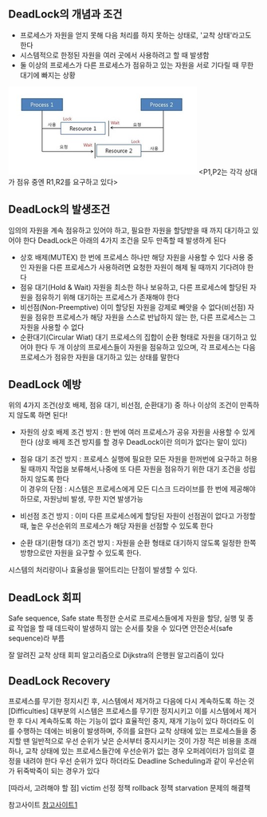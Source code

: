 ## DeadLock의 개념과 조건

- 프로세스가 자원을 얻지 못해 다음 처리를 하지 못하는 상태로, '교착 상태'라고도 한다
- 시스템적으로 한정된 자원을 여러 곳에서 사용하려고 할 때 발생함
- 둘 이상의 프로세스가 다른 프로세스가 점유하고 있는 자원을 서로 기다릴 때 무한 대기에 빠지는 상황

![DeadLock.jpg](DeadLock.jpg)
<P1,P2는 각각 상대가 점유 중엔 R1,R2를 요구하고 있다>

## DeadLock의 발생조건

  임의의 자원을 계속 점유하고 있어야 하고, 필요한 자원을 할당받을 때 까지 대기하고 있어야 한다
  DeadLock은 아래의 4가지 조건을 모두 만족할 때 발생하게 된다
  
- 상호 배제(MUTEX)
  한 번에 프로세스 하나만 해당 자원을 사용할 수 있다
  사용 중인 자원을 다른 프로세스가 사용하려면 요청한 자원이 해제 될 때까지 기다려야 한다
- 점유 대기(Hold & Wait)
  자원을 최소한 하나 보유하고, 다른 프로세스에 할당된 자원을 점유하기 위해 대기하는 프로세스가 존재해야 한다
- 비선점(Non-Preemptive)
  이미 할당된 자원을 강제로 빼앗을 수 없다(비선점)
  자원을 점유한 프로세스가 해당 자원을 스스로 반납하지 않는 한, 다른 프로세스는 그 자원을 사용할 수 없다
- 순환대기(Circular Wiat)
  대기 프로세스의 집합이 순환 형태로 자원을 대기하고 있어야 한다
  두 개 이상의 프로세스들이 자원을 점유하고 있으며, 각 프로세스는 다음 프로세스가 점유한 자원을 대기하고 있는 상태를 말한다

## DeadLock 예방

  위의 4가지 조건(상호 배제, 점유 대기, 비선점, 순환대기) 중 하나 이상의 조건이 만족하지 않도록 하면 된다!
  
 - 자원의 상호 배제 조건 방지 : 한 번에 여러 프로세스가 공유 자원을 사용할 수 있게 한다
   (상호 배제 조건 방지를 할 경우 DeadLock이란 의미가 없다는 말이 있다)
   
 - 점유 대기 조건 방지 : 프로세스 실행에 필요한 모든 자원을 한꺼번에 요구하고 허용될 때까지 작업을 보류해서,나중에 또 다른 자원을 점유하기 위한 대기 조건을 성립하지 않도록 한다</br>
   이 경우의 단점 : 시스템은 프로세스에게 모든 디스크 드라이브를 한 번에 제공해야 하므로, 자원낭비 발생, 무한 지연 발생가능</br>
 - 비선점 조건 방지 : 이미 다른 프로세스에게 할당된 자원이 선점권이 없다고 가정할 때, 높은 우선순위의 프로세스가 해당 자원을 선점할 수 있도록 한다
 - 순환 대기(환형 대기) 조건 방지 : 자원을 순환 형태로 대기하지 않도록 일정한 한쪽 방향으로만 자원을 요구할 수 있도록 한다.

시스템의 처리량이나 효율성을 떨어트리는 단점이 발생할 수 있다.

## DeadLock 회피

Safe sequence, Safe state
특정한 순서로 프로세스들에게 자원을 할당, 실행 및 종료 작업을 할 때
데드락이 발생하지 않는 순서를 찾을 수 있다면 안전순서(safe sequence)라 부름

잘 알려진 교착 상태 회피 알고리즘으로 Dijkstra의 은행원 알고리즘이 있다


## DeadLock Recovery
  프로세스를 무기한 정지시킨 후, 시스템에서 제거하고 다음에 다시 계속하도록 하는 것
  [Difficulties]
  대부분의 시스템은 프로세스를 무기한 정지시키고 이를 시스템에서 제거한 후 다시 계속하도록 하는 기능이 없다
  효율적인 중지, 재개 기능이 있다 하더라도 이를 수행하는 데에는 비용이 발생하며, 주의를 요한다
  교착 상태에 있는 프로세스들을 중지할 땐 일반적으로 우선 순위가 낮은 순서부터 중지시키는 것이 가장 적은 비용을 초래하나, 교착 상태에 있는 프로세스들간에 우선순위가 없는 경우 오퍼레이터가 임의로 결정을 내려야 한다
  우선 순위가 있다 하더라도 Deadline Scheduling과 같이 우선순위가 뒤죽박죽이 되는 경우가 있다
  
  [따라서, 고려해야 할 점]
  victim 선정 정책
  rollback 정책
  starvation 문제의 해결책

참고사이트
[참고사이트1](https://velog.io/@hamsik2rang/OS-%EA%B5%90%EC%B0%A9-%EC%83%81%ED%83%9CDeadlock)
